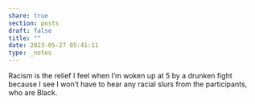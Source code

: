 ```yaml
---
share: true
section: posts
draft: false
title: ""
date: 2023-05-27 05:41:11
type: _notes
---
```



Racism is the relief I feel when I’m woken up at 5 by a drunken fight because I see I won’t have to hear any racial slurs from the participants, who are Black. 
